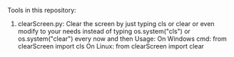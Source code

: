 Tools in this repository:

1) clearScreen.py: Clear the screen by just typing cls or clear or even modify to your needs instead of typing os.system("cls") or os.system("clear") every now and then
	Usage:
		On Windows cmd:
			from clearScreen import cls
		On Linux:
			from clearScreen import clear
